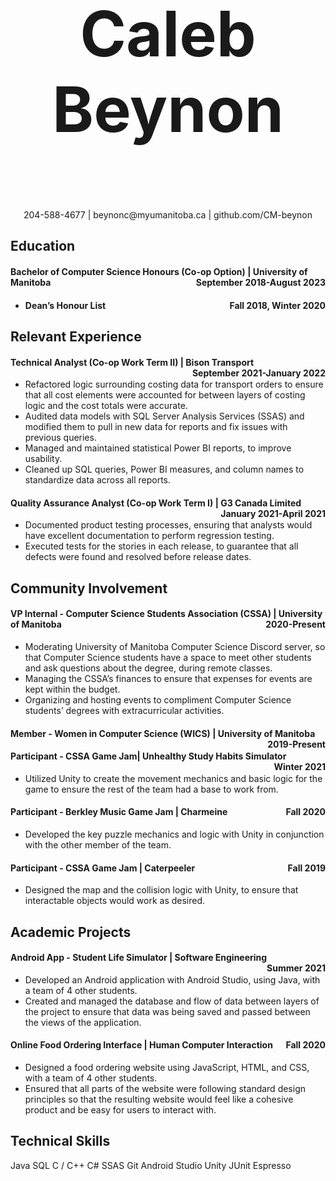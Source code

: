 <h1>
    <p align="center" style="font-size:100">
    Caleb Beynon
    </p>
</h1>
<p align="center">
    204-588-4677 | beynonc@myumanitoba.ca | github.com/CM-beynon
</p>

## Education

<h4 style="text-align:left;">
    Bachelor of Computer Science Honours (Co-op Option) | University of Manitoba
    <span style="float:right;">
        September 2018-August 2023
    </span>
</h4>

- <h4 style="text-align:left;">
    Dean’s Honour List
    <span style="float:right;">
        Fall 2018, Winter 2020
    </span>
  </h4>

## Relevant Experience

<h4 style="text-align:left;">
    Technical Analyst (Co-op Work Term II) | Bison Transport
    <span style="float:right;">
        September 2021-January 2022
    </span>
</h4>

- Refactored logic surrounding costing data for transport orders to ensure that all cost elements were accounted for between layers of costing logic and the cost totals were accurate.
- Audited data models with SQL Server Analysis Services (SSAS) and modified them to pull in new data for reports and fix issues with previous queries.
- Managed and maintained statistical Power BI reports, to improve usability.
- Cleaned up SQL queries, Power BI measures, and column names to standardize data across all reports.

<h4 style="text-align:left;">
    Quality Assurance Analyst (Co-op Work Term I) | G3 Canada Limited
    <span style="float:right;">
        January 2021-April 2021
    </span>
</h4>

- Documented product testing processes, ensuring that analysts would have excellent documentation to perform regression testing.
- Executed tests for the stories in each release, to guarantee that all defects were found and resolved before release dates.


## Community Involvement

<h4 style="text-align:left;">
    VP Internal - Computer Science Students Association (CSSA) | University of Manitoba
    <span style="float:right;">
        2020-Present
    </span>
</h4>

- Moderating University of Manitoba Computer Science Discord server, so that Computer Science students have a space to meet other students and ask questions about the degree, during remote classes.
- Managing the CSSA’s finances to ensure that expenses for events are kept within the budget.
- Organizing and hosting events to compliment Computer Science students’ degrees with extracurricular activities.

<h4 style="text-align:left;">
    Member - Women in Computer Science (WICS) | University of Manitoba
    <span style="float:right;">
        2019-Present
    </span>
</h4>

<h4 style="text-align:left;">
    Participant - CSSA Game Jam| Unhealthy Study Habits Simulator
    <span style="float:right;">
        Winter 2021
    </span>
</h4>

- Utilized Unity to create the movement mechanics and basic logic for the game to ensure the rest of the team had a base to work from.

<h4 style="text-align:left;">
    Participant - Berkley Music Game Jam | Charmeine
    <span style="float:right;">
        Fall 2020
    </span>
</h4>

- Developed the key puzzle mechanics and logic with Unity in conjunction with the other member of the team.

<h4 style="text-align:left;">
    Participant - CSSA Game Jam | Caterpeeler
    <span style="float:right;">
        Fall 2019
    </span>
</h4>

- Designed the map and the collision logic with Unity, to ensure that interactable objects would work as desired.

## Academic Projects

<h4 style="text-align:left;">
    Android App - Student Life Simulator | Software Engineering
    <span style="float:right;">
        Summer 2021
    </span>
</h4>

- Developed an Android application with Android Studio, using Java, with a team of 4 other students.
- Created and managed the database and flow of data between layers of the project to ensure that data was being saved and passed between the views of the application.

<h4 style="text-align:left;">
    Online Food Ordering Interface | Human Computer Interaction
    <span style="float:right;">
        Fall 2020
    </span>
</h4>

- Designed a food ordering website using JavaScript, HTML, and CSS, with a team of 4 other students.
- Ensured that all parts of the website were following standard design principles so that the resulting website would feel like a cohesive product and be easy for users to interact with.

## Technical Skills

Java	SQL	C / C++	C#	SSAS	Git	Android	Studio	Unity	JUnit	Espresso
